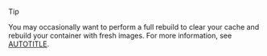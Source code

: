 > [!TIP]
> You may occasionally want to perform a full rebuild to clear your cache and rebuild your container with fresh images. For more information, see [AUTOTITLE](/codespaces/developing-in-codespaces/rebuilding-the-container-in-a-codespace#about-rebuilding-a-container).
